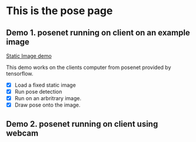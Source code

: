 # This is the pose page

## Demo 1. posenet running on client on an example image
[Static Image demo](pose/demo_simple)

This demo works on the clients computer from posenet provided by tensorflow.
- [x] Load a fixed static image
- [x] Run pose detection
- [x] Run on an arbritrary image.
- [x] Draw pose onto the image.
## Demo 2. posenet running on client using webcam
